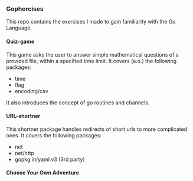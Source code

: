 ### Gophercises
This repo contains the exercises I made to gain familiarity with the Go Language.

#### Quiz-game
This game asks the user to answer simple mathematical questions of a provided file, 
within a specified time limit. It covers (a.o.) the following packages:
- time
- flag
- encoding/csv

It also introduces the concept of go routines and channels.

#### URL-shortner
This shortner package handles redirects of short urls to more complicated ones.
It covers the following packages:
- net
- net/http
- gopkg.in/yaml.v3 (3rd party)



#### Choose Your Own Adventure



